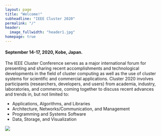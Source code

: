 ```yaml
---
layout: page
title: "Welcome!"
subheadline: "IEEE Cluster 2020"
permalink: "/"
header:
  image_fullwidth: "header1.jpg"
homepage: true
---
```

#### September 14-17, 2020, Kobe, Japan.

The IEEE Cluster Conference serves as a major international forum for presenting and sharing recent accomplishments and technological developments in the field of cluster computing as well as the use of cluster systems for scientific and commercial applications. Cluster 2020 involves participants (researchers, developers, and users) from academia, industry, laboratories, and commerce, coming together to discuss recent advances and trends in, but not limited to:

- Applications, Algorithms, and Libraries
- Architecture, Networks/Communication, and Management
- Programming and Systems Software
- Data, Storage, and Visualization

<img src="https://clustercomp.org/2020/assets/img/ieee_mb_blue.png" />
